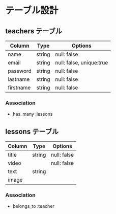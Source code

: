 # テーブル設計

## teachers テーブル

| Column    | Type   | Options                  |
| --------  | ------ | ------------------------ |
| name      | string | null: false              |
| email     | string | null: false, unique:true |
| password  | string | null: false              |
| lastname  | string | null: false              |
| firstname | string | null: false              |

### Association

- has_many :lessons

## lessons テーブル

| Column | Type   | Options     |
| ------ | ------ | ----------- |
| title  | string | null: false |
| video  |        | null: false |
| text   | string |             |
| image  |        |             |

### Association

- belongs_to :teacher

